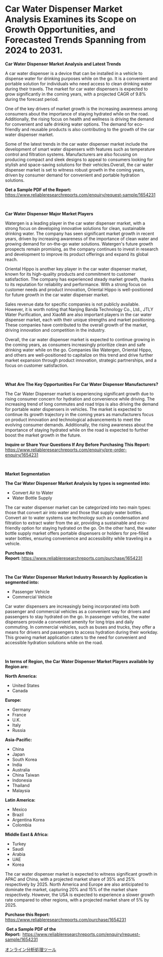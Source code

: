 <p><h1>Car Water Dispenser Market Analysis Examines its Scope on Growth Opportunities, and Forecasted Trends Spanning from 2024 to 2031.</h1></p><p><strong>Car Water Dispenser Market Analysis and Latest Trends</strong></p>
<p><p>A car water dispenser is a device that can be installed in a vehicle to dispense water for drinking purposes while on the go. It is a convenient and portable solution for individuals who need access to clean drinking water during their travels. The market for car water dispensers is expected to grow significantly in the coming years, with a projected CAGR of 9.8% during the forecast period.</p><p>One of the key drivers of market growth is the increasing awareness among consumers about the importance of staying hydrated while on the road. Additionally, the rising focus on health and wellness is driving the demand for convenient and safe drinking water options. The demand for eco-friendly and reusable products is also contributing to the growth of the car water dispenser market.</p><p>Some of the latest trends in the car water dispenser market include the development of smart water dispensers with features such as temperature control and filtration systems. Manufacturers are also focusing on producing compact and sleek designs to appeal to consumers looking for stylish and space-saving solutions for their vehicles.Overall, the car water dispenser market is set to witness robust growth in the coming years, driven by consumer demand for convenient and portable hydration solutions.</p></p>
<p><strong>Get a Sample PDF of the Report:&nbsp;</strong> <a href="https://www.reliableresearchreports.com/enquiry/request-sample/1654231">https://www.reliableresearchreports.com/enquiry/request-sample/1654231</a></p>
<p>&nbsp;</p>
<p><strong>Car Water Dispenser Major Market Players</strong></p>
<p><p>Watergen is a leading player in the car water dispenser market, with a strong focus on developing innovative solutions for clean, sustainable drinking water. The company has seen significant market growth in recent years, driven by increasing awareness of the importance of clean water and growing demand for on-the-go water solutions. Watergen's future growth prospects remain promising, as the company continues to invest in research and development to improve its product offerings and expand its global reach.</p><p>Oriental Hippo is another key player in the car water dispenser market, known for its high-quality products and commitment to customer satisfaction. The company has experienced steady market growth, thanks to its reputation for reliability and performance. With a strong focus on customer needs and product innovation, Oriental Hippo is well-positioned for future growth in the car water dispenser market.</p><p>Sales revenue data for specific companies is not publicly available. However, it is worth noting that Nanjing Banda Technology Co., Ltd., JTLY Water Purification, and XiaoMi are also important players in the car water dispenser market, each with their unique strengths and market positioning. These companies have contributed to the overall growth of the market, driving innovation and competition in the industry.</p><p>Overall, the car water dispenser market is expected to continue growing in the coming years, as consumers increasingly prioritize clean and safe drinking water while on the go. Companies like Watergen, Oriental Hippo, and others are well-positioned to capitalize on this trend and drive further market expansion through product innovation, strategic partnerships, and a focus on customer satisfaction.</p></p>
<p>&nbsp;</p>
<p><strong>What Are The Key Opportunities For Car Water Dispenser Manufacturers?</strong></p>
<p><p>The Car Water Dispenser market is experiencing significant growth due to rising consumer concern for hydration and convenience while driving. The increasing trend of long commutes and road trips is also driving the demand for portable water dispensers in vehicles. The market is expected to continue its growth trajectory in the coming years as manufacturers focus on product innovation and technological advancements to meet the evolving consumer demands. Additionally, the rising awareness about the importance of staying hydrated while on the road is expected to further boost the market growth in the future.</p></p>
<p><strong>Inquire or Share Your Questions If Any Before Purchasing This Report:</strong> <a href="https://www.reliableresearchreports.com/enquiry/pre-order-enquiry/1654231">https://www.reliableresearchreports.com/enquiry/pre-order-enquiry/1654231</a></p>
<p>&nbsp;</p>
<p><strong>Market Segmentation</strong></p>
<p><strong>The Car Water Dispenser Market Analysis by types is segmented into:</strong></p>
<p><ul><li>Convert Air to Water</li><li>Water Bottle Supply</li></ul></p>
<p><p>The car water dispenser market can be categorized into two main types: those that convert air into water and those that supply water bottles. Convert air to water systems use technology such as condensation and filtration to extract water from the air, providing a sustainable and eco-friendly option for staying hydrated on the go. On the other hand, the water bottle supply market offers portable dispensers or holders for pre-filled water bottles, ensuring convenience and accessibility while traveling in a vehicle.</p></p>
<p><strong>Purchase this Report:&nbsp;</strong><a href="https://www.reliableresearchreports.com/purchase/1654231">https://www.reliableresearchreports.com/purchase/1654231</a></p>
<p>&nbsp;</p>
<p><strong>The Car Water Dispenser Market Industry Research by Application is segmented into:</strong></p>
<p><ul><li>Passenger Vehicle</li><li>Commercial Vehicle</li></ul></p>
<p><p>Car water dispensers are increasingly being incorporated into both passenger and commercial vehicles as a convenient way for drivers and passengers to stay hydrated on the go. In passenger vehicles, the water dispensers provide a convenient amenity for long trips and daily commuting. In commercial vehicles, such as buses and trucks, they offer a means for drivers and passengers to access hydration during their workday. This growing market application caters to the need for convenient and accessible hydration solutions while on the road.</p></p>
<p>&nbsp;</p>
<p><strong>In terms of Region, the Car Water Dispenser Market Players available by Region are:</strong></p>
<p>
    <p> <strong> North America: </strong>
        <ul>
            <li>United States</li>
            <li>Canada</li>
        </ul>
        </p> 
    <p> <strong> Europe: </strong>
        <ul>
            <li>Germany</li>
            <li>France</li>
            <li>U.K.</li>
            <li>Italy</li>
            <li>Russia</li>
        </ul>
        </p> 
    <p> <strong> Asia-Pacific: </strong>
        <ul>
            <li>China</li>
            <li>Japan</li>
            <li>South Korea</li>
            <li>India</li>
            <li>Australia</li>
            <li>China Taiwan</li>
            <li>Indonesia</li>
            <li>Thailand</li>
            <li>Malaysia</li>
        </ul>
        </p> 
    <p> <strong> Latin America: </strong>
        <ul>
            <li>Mexico</li>
            <li>Brazil</li>
            <li>Argentina Korea</li>
            <li>Colombia</li>
        </ul>
        </p> 
    <p> <strong> Middle East & Africa: </strong>
        <ul>
            <li>Turkey</li>
            <li>Saudi</li>
            <li>Arabia</li>
            <li>UAE</li>
            <li>Korea</li>
        </ul>
    </p>
    </p>
<p><p>The car water dispenser market is expected to witness significant growth in APAC and China, with a projected market share of 35% and 25% respectively by 2025. North America and Europe are also anticipated to dominate the market, capturing 20% and 15% of the market share respectively. However, the USA is expected to experience a slower growth rate compared to other regions, with a projected market share of 5% by 2025.</p></p>
<p><strong>Purchase this Report: </strong><a href="https://www.reliableresearchreports.com/purchase/1654231">https://www.reliableresearchreports.com/purchase/1654231</a></p>
<p>&nbsp;<strong>Get a Sample PDF of the Report:&nbsp;&nbsp;</strong><a href="https://www.reliableresearchreports.com/enquiry/request-sample/1654231">https://www.reliableresearchreports.com/enquiry/request-sample/1654231</a></p>
<p><strong></strong></p>
<p><p><a href="https://github.com/qwpelcjko9242629/Market-Research-Report-List-1/blob/main/32662235722.md">オンライン分析処理ツール</a></p></p>